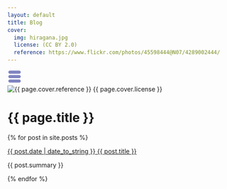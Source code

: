 ```yaml
---
layout: default
title: Blog
cover:
  img: hiragana.jpg
  license: (CC BY 2.0)
  reference: https://www.flickr.com/photos/45598444@N07/4289002444/                                                                                                         
---
```


<div class="content" id="home">
  <div id="sidebar-button">
    <img src="/images/sidebar-button.png">
  </div>
  <div id="post-info">
    <div id="cover-photo-container">
      <img id="cover-photo" src="/images/{{ page.cover.img }}" alt="{{ page.cover.reference }} {{ page.cover.license }}">
    </div>
    <div id="info-container">
      <h1 id="title">{{ page.title }}</h1>
    </div>
  </div>

  {% for post in site.posts %}
    <div class='post-list'>
      <p>
        <a class="post-title" href="{{ post.url }}">
          <span class="post-date">{{ post.date | date_to_string }}</span>
          {{ post.title }}
        </a>
      </p>
      <p>
        {{ post.summary }}
      </p>
    </div>
  {% endfor %}
</div>
